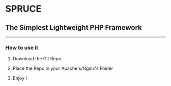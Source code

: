# SPRUCE

## The Simplest Lightweight PHP Framework

------

### How to use it

1. Download the Git Repo

2. Place the Repo in your Apache's/Nginx's Folder

3. Enjoy !
